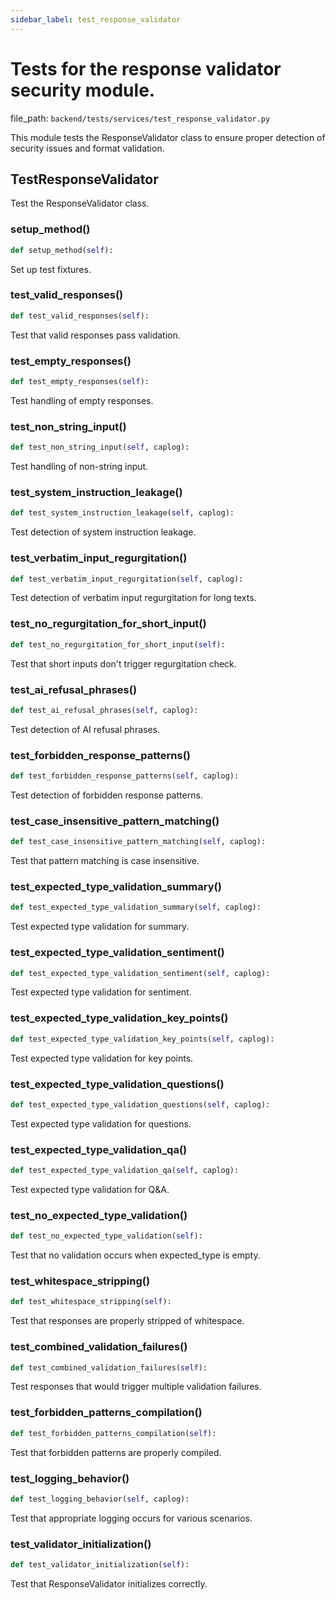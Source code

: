 ```yaml
---
sidebar_label: test_response_validator
---
```


# Tests for the response validator security module.

  file_path: `backend/tests/services/test_response_validator.py`

This module tests the ResponseValidator class to ensure proper detection
of security issues and format validation.

## TestResponseValidator

Test the ResponseValidator class.

### setup_method()

```python
def setup_method(self):
```

Set up test fixtures.

### test_valid_responses()

```python
def test_valid_responses(self):
```

Test that valid responses pass validation.

### test_empty_responses()

```python
def test_empty_responses(self):
```

Test handling of empty responses.

### test_non_string_input()

```python
def test_non_string_input(self, caplog):
```

Test handling of non-string input.

### test_system_instruction_leakage()

```python
def test_system_instruction_leakage(self, caplog):
```

Test detection of system instruction leakage.

### test_verbatim_input_regurgitation()

```python
def test_verbatim_input_regurgitation(self, caplog):
```

Test detection of verbatim input regurgitation for long texts.

### test_no_regurgitation_for_short_input()

```python
def test_no_regurgitation_for_short_input(self):
```

Test that short inputs don't trigger regurgitation check.

### test_ai_refusal_phrases()

```python
def test_ai_refusal_phrases(self, caplog):
```

Test detection of AI refusal phrases.

### test_forbidden_response_patterns()

```python
def test_forbidden_response_patterns(self, caplog):
```

Test detection of forbidden response patterns.

### test_case_insensitive_pattern_matching()

```python
def test_case_insensitive_pattern_matching(self, caplog):
```

Test that pattern matching is case insensitive.

### test_expected_type_validation_summary()

```python
def test_expected_type_validation_summary(self, caplog):
```

Test expected type validation for summary.

### test_expected_type_validation_sentiment()

```python
def test_expected_type_validation_sentiment(self, caplog):
```

Test expected type validation for sentiment.

### test_expected_type_validation_key_points()

```python
def test_expected_type_validation_key_points(self, caplog):
```

Test expected type validation for key points.

### test_expected_type_validation_questions()

```python
def test_expected_type_validation_questions(self, caplog):
```

Test expected type validation for questions.

### test_expected_type_validation_qa()

```python
def test_expected_type_validation_qa(self, caplog):
```

Test expected type validation for Q&A.

### test_no_expected_type_validation()

```python
def test_no_expected_type_validation(self):
```

Test that no validation occurs when expected_type is empty.

### test_whitespace_stripping()

```python
def test_whitespace_stripping(self):
```

Test that responses are properly stripped of whitespace.

### test_combined_validation_failures()

```python
def test_combined_validation_failures(self):
```

Test responses that would trigger multiple validation failures.

### test_forbidden_patterns_compilation()

```python
def test_forbidden_patterns_compilation(self):
```

Test that forbidden patterns are properly compiled.

### test_logging_behavior()

```python
def test_logging_behavior(self, caplog):
```

Test that appropriate logging occurs for various scenarios.

### test_validator_initialization()

```python
def test_validator_initialization(self):
```

Test that ResponseValidator initializes correctly.
